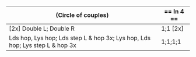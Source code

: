 |(Circle of couples) | == In 4 == |
|----|-----|
|[2x] Double L; Double R |1;1 [2x]|
|Lds hop, Lys hop; Lds step L & hop 3x; Lys hop, Lds hop; Lys step L & hop 3x |1;1;1;1|

